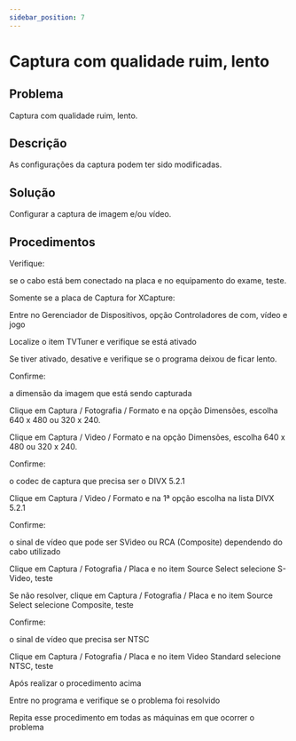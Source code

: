 ```yaml
---
sidebar_position: 7
---
```


# Captura com qualidade ruim, lento
## Problema

Captura com qualidade ruim, lento.

## Descrição

As configurações da captura podem ter sido modificadas.

## Solução

Configurar a captura de imagem e/ou vídeo.

## Procedimentos

Verifique:

se o cabo está bem conectado na placa e no equipamento do exame, teste.

Somente se a placa de Captura for XCapture:

Entre no Gerenciador de Dispositivos, opção Controladores de com, vídeo e jogo

Localize o item TVTuner e verifique se está ativado

Se tiver ativado, desative e verifique se o programa deixou de ficar lento.

Confirme:

a dimensão da imagem que está sendo capturada

Clique em Captura / Fotografia / Formato e na opção Dimensões, escolha 640 x 480 ou 320 x 240.

Clique em Captura / Video / Formato e na opção Dimensões, escolha 640 x 480 ou 320 x 240.

Confirme:

o codec de captura que precisa ser o DIVX 5.2.1

Clique em Captura / Video / Formato e na 1ª opção escolha na lista DIVX 5.2.1

Confirme:

o sinal de vídeo que pode ser SVideo ou RCA (Composite) dependendo do cabo utilizado

Clique em Captura / Fotografia / Placa e no item Source Select selecione S-Video, teste

Se não resolver, clique em Captura / Fotografia / Placa e no item Source Select selecione Composite, teste

Confirme:

o sinal de vídeo que precisa ser NTSC

Clique em Captura / Fotografia / Placa e no item Video Standard selecione NTSC, teste

Após realizar o procedimento acima

Entre no programa e verifique se o problema foi resolvido

Repita esse procedimento em todas as máquinas em que ocorrer o problema